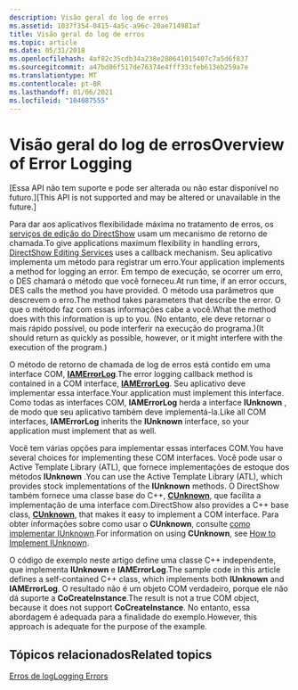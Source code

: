 ```yaml
---
description: Visão geral do log de erros
ms.assetid: 1037f354-0415-4a5c-a96c-20ae714981af
title: Visão geral do log de erros
ms.topic: article
ms.date: 05/31/2018
ms.openlocfilehash: 4af82c35cdb34a238e280641015407c7a5d6f837
ms.sourcegitcommit: a47bd86f517de76374e4fff33cfeb613eb259a7e
ms.translationtype: MT
ms.contentlocale: pt-BR
ms.lasthandoff: 01/06/2021
ms.locfileid: "104087555"
---
```

# <a name="overview-of-error-logging"></a><span data-ttu-id="14d75-103">Visão geral do log de erros</span><span class="sxs-lookup"><span data-stu-id="14d75-103">Overview of Error Logging</span></span>

<span data-ttu-id="14d75-104">\[Essa API não tem suporte e pode ser alterada ou não estar disponível no futuro.\]</span><span class="sxs-lookup"><span data-stu-id="14d75-104">\[This API is not supported and may be altered or unavailable in the future.\]</span></span>

<span data-ttu-id="14d75-105">Para dar aos aplicativos flexibilidade máxima no tratamento de erros, os [serviços de edição do DirectShow](directshow-editing-services.md) usam um mecanismo de retorno de chamada.</span><span class="sxs-lookup"><span data-stu-id="14d75-105">To give applications maximum flexibility in handling errors, [DirectShow Editing Services](directshow-editing-services.md) uses a callback mechanism.</span></span> <span data-ttu-id="14d75-106">Seu aplicativo implementa um método para registrar um erro.</span><span class="sxs-lookup"><span data-stu-id="14d75-106">Your application implements a method for logging an error.</span></span> <span data-ttu-id="14d75-107">Em tempo de execução, se ocorrer um erro, o DES chamará o método que você forneceu.</span><span class="sxs-lookup"><span data-stu-id="14d75-107">At run time, if an error occurs, DES calls the method you have provided.</span></span> <span data-ttu-id="14d75-108">O método usa parâmetros que descrevem o erro.</span><span class="sxs-lookup"><span data-stu-id="14d75-108">The method takes parameters that describe the error.</span></span> <span data-ttu-id="14d75-109">O que o método faz com essas informações cabe a você.</span><span class="sxs-lookup"><span data-stu-id="14d75-109">What the method does with this information is up to you.</span></span> <span data-ttu-id="14d75-110">(No entanto, ele deve retornar o mais rápido possível, ou pode interferir na execução do programa.)</span><span class="sxs-lookup"><span data-stu-id="14d75-110">(It should return as quickly as possible, however, or it might interfere with the execution of the program.)</span></span>

<span data-ttu-id="14d75-111">O método de retorno de chamada de log de erros está contido em uma interface COM, [**IAMErrorLog**](iamerrorlog.md).</span><span class="sxs-lookup"><span data-stu-id="14d75-111">The error logging callback method is contained in a COM interface, [**IAMErrorLog**](iamerrorlog.md).</span></span> <span data-ttu-id="14d75-112">Seu aplicativo deve implementar essa interface.</span><span class="sxs-lookup"><span data-stu-id="14d75-112">Your application must implement this interface.</span></span> <span data-ttu-id="14d75-113">Como todas as interfaces COM, **IAMErrorLog** herda a interface **IUnknown** , de modo que seu aplicativo também deve implementá-la.</span><span class="sxs-lookup"><span data-stu-id="14d75-113">Like all COM interfaces, **IAMErrorLog** inherits the **IUnknown** interface, so your application must implement that as well.</span></span>

<span data-ttu-id="14d75-114">Você tem várias opções para implementar essas interfaces COM.</span><span class="sxs-lookup"><span data-stu-id="14d75-114">You have several choices for implementing these COM interfaces.</span></span> <span data-ttu-id="14d75-115">Você pode usar o Active Template Library (ATL), que fornece implementações de estoque dos métodos **IUnknown** .</span><span class="sxs-lookup"><span data-stu-id="14d75-115">You can use the Active Template Library (ATL), which provides stock implementations of the **IUnknown** methods.</span></span> <span data-ttu-id="14d75-116">O DirectShow também fornece uma classe base do C++, [**CUnknown**](cunknown.md), que facilita a implementação de uma interface com.</span><span class="sxs-lookup"><span data-stu-id="14d75-116">DirectShow also provides a C++ base class, [**CUnknown**](cunknown.md), that makes it easy to implement a COM interface.</span></span> <span data-ttu-id="14d75-117">Para obter informações sobre como usar o **CUnknown**, consulte [como implementar IUnknown](how-to-implement-iunknown.md).</span><span class="sxs-lookup"><span data-stu-id="14d75-117">For information on using **CUnknown**, see [How to Implement IUnknown](how-to-implement-iunknown.md).</span></span>

<span data-ttu-id="14d75-118">O código de exemplo neste artigo define uma classe C++ independente, que implementa **IUnknown** e **IAMErrorLog**.</span><span class="sxs-lookup"><span data-stu-id="14d75-118">The sample code in this article defines a self-contained C++ class, which implements both **IUnknown** and **IAMErrorLog**.</span></span> <span data-ttu-id="14d75-119">O resultado não é um objeto COM verdadeiro, porque ele não dá suporte a **CoCreateInstance**.</span><span class="sxs-lookup"><span data-stu-id="14d75-119">The result is not a true COM object, because it does not support **CoCreateInstance**.</span></span> <span data-ttu-id="14d75-120">No entanto, essa abordagem é adequada para a finalidade do exemplo.</span><span class="sxs-lookup"><span data-stu-id="14d75-120">However, this approach is adequate for the purpose of the example.</span></span>

## <a name="related-topics"></a><span data-ttu-id="14d75-121">Tópicos relacionados</span><span class="sxs-lookup"><span data-stu-id="14d75-121">Related topics</span></span>

<dl> <dt>

[<span data-ttu-id="14d75-122">Erros de log</span><span class="sxs-lookup"><span data-stu-id="14d75-122">Logging Errors</span></span>](logging-errors.md)
</dt> </dl>

 

 




